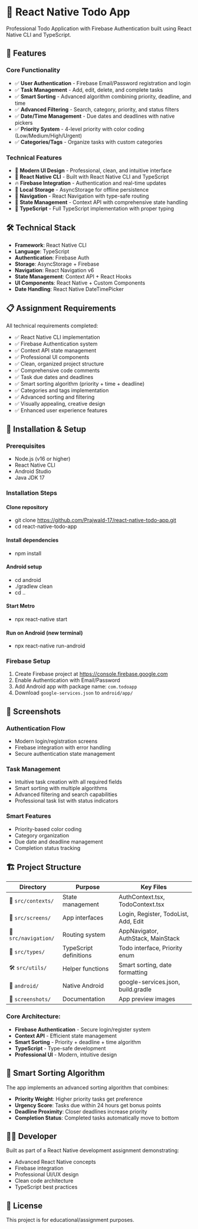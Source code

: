 # 📱 React Native Todo App

Professional Todo Application with Firebase Authentication built using React Native CLI and TypeScript.

## 🌟 Features

### Core Functionality
- ✅ **User Authentication** - Firebase Email/Password registration and login
- ✅ **Task Management** - Add, edit, delete, and complete tasks
- ✅ **Smart Sorting** - Advanced algorithm combining priority, deadline, and time
- ✅ **Advanced Filtering** - Search, category, priority, and status filters
- ✅ **Date/Time Management** - Due dates and deadlines with native pickers
- ✅ **Priority System** - 4-level priority with color coding (Low/Medium/High/Urgent)
- ✅ **Categories/Tags** - Organize tasks with custom categories

### Technical Features
- 🎨 **Modern UI Design** - Professional, clean, and intuitive interface
- 📱 **React Native CLI** - Built with React Native CLI and TypeScript
- 🔥 **Firebase Integration** - Authentication and real-time updates
- 💾 **Local Storage** - AsyncStorage for offline persistence
- 🧭 **Navigation** - React Navigation with type-safe routing
- 🎯 **State Management** - Context API with comprehensive state handling
- 📝 **TypeScript** - Full TypeScript implementation with proper typing

## 🛠 Technical Stack

- **Framework**: React Native CLI
- **Language**: TypeScript
- **Authentication**: Firebase Auth
- **Storage**: AsyncStorage + Firebase
- **Navigation**: React Navigation v6
- **State Management**: Context API + React Hooks
- **UI Components**: React Native + Custom Components
- **Date Handling**: React Native DateTimePicker

## 📋 Assignment Requirements

All technical requirements completed:
- ✅ React Native CLI implementation
- ✅ Firebase Authentication system
- ✅ Context API state management
- ✅ Professional UI components
- ✅ Clean, organized project structure
- ✅ Comprehensive code comments
- ✅ Task due dates and deadlines
- ✅ Smart sorting algorithm (priority + time + deadline)
- ✅ Categories and tags implementation
- ✅ Advanced sorting and filtering
- ✅ Visually appealing, creative design
- ✅ Enhanced user experience features

## 🚀 Installation & Setup

### Prerequisites
- Node.js (v16 or higher)
- React Native CLI
- Android Studio
- Java JDK 17

### Installation Steps

#### Clone repository
 - git clone https://github.com/Prajwald-17/react-native-todo-app.git
 - cd react-native-todo-app

#### Install dependencies
 - npm install

#### Android setup
 - cd android
 - ./gradlew clean
 - cd ..

#### Start Metro
 - npx react-native start

#### Run on Android (new terminal)
 - npx react-native run-android

### Firebase Setup
1. Create Firebase project at https://console.firebase.google.com
2. Enable Authentication with Email/Password
3. Add Android app with package name: `com.todoapp`
4. Download `google-services.json` to `android/app/`

## 📸 Screenshots

### Authentication Flow
- Modern login/registration screens
- Firebase integration with error handling
- Secure authentication state management

### Task Management
- Intuitive task creation with all required fields
- Smart sorting with multiple algorithms
- Advanced filtering and search capabilities
- Professional task list with status indicators

### Smart Features
- Priority-based color coding
- Category organization
- Due date and deadline management
- Completion status tracking

## 🏗 Project Structure

| Directory | Purpose | Key Files |
|-----------|---------|-----------|
| 📂 `src/contexts/` | State management | AuthContext.tsx, TodoContext.tsx |
| 📱 `src/screens/` | App interfaces | Login, Register, TodoList, Add, Edit |
| 🧭 `src/navigation/` | Routing system | AppNavigator, AuthStack, MainStack |
| 🎯 `src/types/` | TypeScript definitions | Todo interface, Priority enum |
| 🛠 `src/utils/` | Helper functions | Smart sorting, date formatting |
| 📱 `android/` | Native Android | google-services.json, build.gradle |
| 📸 `screenshots/` | Documentation | App preview images |

### Core Architecture:
- **Firebase Authentication** - Secure login/register system
- **Context API** - Efficient state management  
- **Smart Sorting** - Priority + deadline + time algorithm
- **TypeScript** - Type-safe development
- **Professional UI** - Modern, intuitive design


## 🎯 Smart Sorting Algorithm

The app implements an advanced sorting algorithm that combines:
- **Priority Weight**: Higher priority tasks get preference
- **Urgency Score**: Tasks due within 24 hours get bonus points
- **Deadline Proximity**: Closer deadlines increase priority
- **Completion Status**: Completed tasks automatically move to bottom

## 👨‍💻 Developer

Built as part of a React Native development assignment demonstrating:
- Advanced React Native concepts
- Firebase integration
- Professional UI/UX design
- Clean code architecture
- TypeScript best practices

## 📄 License

This project is for educational/assignment purposes.

